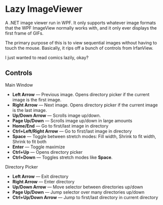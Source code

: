 # Lazy ImageViewer

A .NET image viewer run in WPF. It only supports whatever image formats that
the WPF ImageView normally works with, and it only ever displays the first
frame of GIFs.

The primary purpose of this is to view sequential images without having to touch
the mouse. Basically, it rips off a bunch of controls from IrfanView.

I just wanted to read comics lazily, okay?

## Controls
Main Window

* **Left Arrow** &mdash; Previous image. Opens directory picker if the current image is
  the first image.
* **Right Arrow** &mdash; Next image. Opens directory picker if the current image is the
  last image.
* **Up/Down Arrow** &mdash; Scrolls image up/down.
* **Page Up/Down** &mdash; Scrolls image up/down in large amounts
* **Home/End** &mdash; Go to first/last image in directory
* **Ctrl+Left/Right Arrow** &mdash; Go to first/last image in directory
* **Space** &mdash; Toggle between stretch modes: Fill width, Shrink to fit width, Shrink to fit both
* **Enter** &mdash; Toggle maximize
* **Ctrl+Up** &mdash; Opens directory picker
* **Ctrl+Down** &mdash; Toggles stretch modes like **Space**.

Directory Picker

* **Left Arrow** &mdash; Exit directory
* **Right Arrow** &mdash; Enter directory
* **Up/Down Arrow** &mdash; Move selector between directories up/down
* **Page Up/Down** &mdash; Jump selector over many directories up/down
* **Ctrl+Up/Down Arrow** &mdash; Jump to first/last directory in current directory
